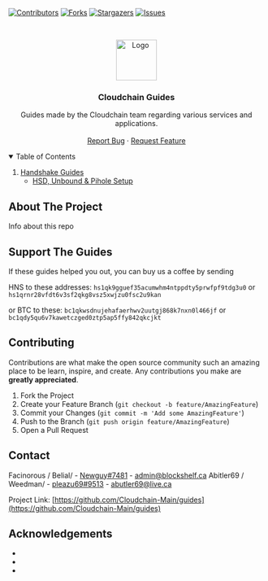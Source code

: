 [![Contributors][contributors-shield]][contributors-url]
[![Forks][forks-shield]][forks-url]
[![Stargazers][stars-shield]][stars-url]
[![Issues][issues-shield]][issues-url]


<!-- PROJECT LOGO -->
<br />
<p align="center">
  <a href="https://github.com/Cloudchain_Main/guides">
    <img src="images/logo.png" alt="Logo" width="80" height="80">
  </a>

  <h3 align="center">Cloudchain Guides</h3>

  <p align="center">
    Guides made by the Cloudchain team regarding various services and applications.
    <br />
    <br />
    <a href="https://github.com/Cloudchain_Main/guides/issues">Report Bug</a>
    ·
    <a href="https://github.com/Cloudchain_Main/guides/issues">Request Feature</a>
  </p>
</p>



<!-- TABLE OF CONTENTS -->
<details open="open">
  <summary>Table of Contents</summary>
  <ol>
    <li>
      <a href="#getting-started">Handshake Guides</a>
      <ul>
        <li><a href="#prerequisites">HSD, Unbound & Pihole Setup</a></li>
      </ul>
    </li>
  </ol>
</details>



<!-- ABOUT THE PROJECT -->
## About The Project

Info about this repo



<!-- DONATIMG -->
## Support The Guides

If these guides helped you out, you can buy us a coffee by sending 

HNS to these addresses:
`hs1qk9gguef35acumwhm4ntppdty5prwfpf9tdg3u0` or `hs1qrnr28vfdt6v3sf2qkg8vsz5xwjzu0fsc2u9kan`

or BTC to these:
`bc1qkwsdnujehafaerhwv2uutgj868k7nxn0l466jf` or `bc1qdy5qu6v7kawetczged0ztp5ap5ffy842qkcjkt`

<!-- CONTRIBUTING -->
## Contributing

Contributions are what make the open source community such an amazing place to be learn, inspire, and create. Any contributions you make are **greatly appreciated**.

1. Fork the Project
2. Create your Feature Branch (`git checkout -b feature/AmazingFeature`)
3. Commit your Changes (`git commit -m 'Add some AmazingFeature'`)
4. Push to the Branch (`git push origin feature/AmazingFeature`)
5. Open a Pull Request



<!-- CONTACT -->
## Contact

Facinorous / Belial/ - [Newguy#7481](https://discordapp.com/users/569992051182141448) - admin@blockshelf.ca
Abitler69 / Weedman/ - [pleazu69#9513](https://discordapp.com/users/786316515086827540) - abutler69@live.ca

Project Link: [https://github.com/Cloudchain-Main/guides](https://github.com/Cloudchain-Main/guides)



<!-- ACKNOWLEDGEMENTS -->
## Acknowledgements

* []()
* []()
* []()


<!-- MARKDOWN LINKS & IMAGES -->
<!-- https://www.markdownguide.org/basic-syntax/#reference-style-links -->
[contributors-shield]: https://img.shields.io/github/contributors/Cloudchain-Main/guides.svg?style=for-the-badge
[contributors-url]: https://github.com/Cloudchain_Main/guides/graphs/contributors
[forks-shield]: https://img.shields.io/github/forks/Cloudchain-Main/guides.svg?style=for-the-badge
[forks-url]: https://github.com/Cloudchain_Main/guides/network/members
[stars-shield]: https://img.shields.io/github/stars/Cloudchain-Main/guides.svg?style=for-the-badge
[stars-url]: https://github.com/Cloudchain_Main/guides/stargazers
[issues-shield]: https://img.shields.io/github/issues/Cloudchain-Main/guides.svg?style=for-the-badge
[issues-url]: https://github.com/Cloudchain_Main/guides/issues
